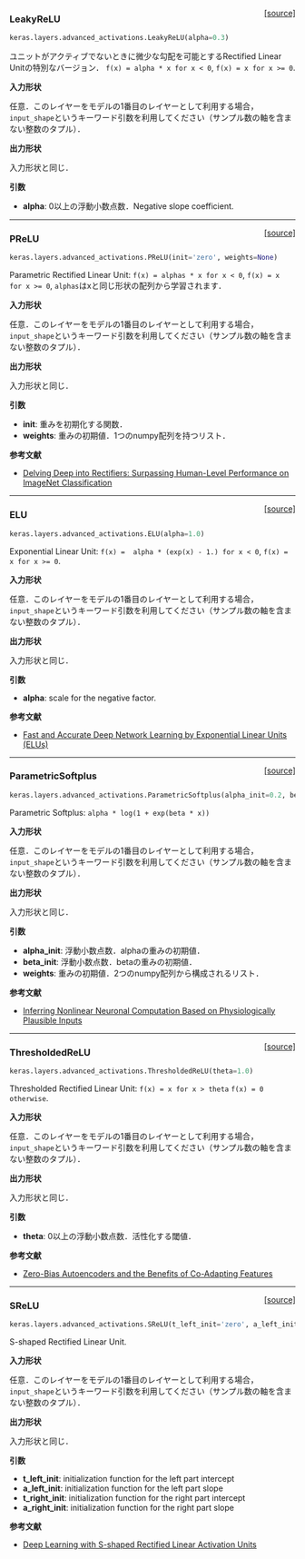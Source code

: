 <span style="float:right;">[[source]](https://github.com/fchollet/keras/blob/master/keras/layers/advanced_activations.py#L7)</span>
### LeakyReLU

```python
keras.layers.advanced_activations.LeakyReLU(alpha=0.3)
```

ユニットがアクティブでないときに微少な勾配を可能とするRectified Linear Unitの特別なバージョン．
`f(x) = alpha * x for x < 0`,
`f(x) = x for x >= 0`.

__入力形状__

任意．このレイヤーをモデルの1番目のレイヤーとして利用する場合，
`input_shape`というキーワード引数を利用してください（サンプル数の軸を含まない整数のタプル）．

__出力形状__

入力形状と同じ．

__引数__

- __alpha__: 0以上の浮動小数点数．Negative slope coefficient.

----

<span style="float:right;">[[source]](https://github.com/fchollet/keras/blob/master/keras/layers/advanced_activations.py#L38)</span>
### PReLU

```python
keras.layers.advanced_activations.PReLU(init='zero', weights=None)
```

Parametric Rectified Linear Unit:
`f(x) = alphas * x for x < 0`,
`f(x) = x for x >= 0`,
`alphas`はxと同じ形状の配列から学習されます．

__入力形状__

任意．このレイヤーをモデルの1番目のレイヤーとして利用する場合，
`input_shape`というキーワード引数を利用してください（サンプル数の軸を含まない整数のタプル）．

__出力形状__

入力形状と同じ．

__引数__

- __init__: 重みを初期化する関数．
- __weights__: 重みの初期値．1つのnumpy配列を持つリスト．

__参考文献__

- [Delving Deep into Rectifiers: Surpassing Human-Level Performance on ImageNet Classification](http://arxiv.org/pdf/1502.01852v1.pdf)

----

<span style="float:right;">[[source]](https://github.com/fchollet/keras/blob/master/keras/layers/advanced_activations.py#L85)</span>
### ELU

```python
keras.layers.advanced_activations.ELU(alpha=1.0)
```

Exponential Linear Unit:
`f(x) =  alpha * (exp(x) - 1.) for x < 0`,
`f(x) = x for x >= 0`.

__入力形状__

任意．このレイヤーをモデルの1番目のレイヤーとして利用する場合，
`input_shape`というキーワード引数を利用してください（サンプル数の軸を含まない整数のタプル）．

__出力形状__

入力形状と同じ．

__引数__

- __alpha__: scale for the negative factor.

__参考文献__

- [Fast and Accurate Deep Network Learning by Exponential Linear Units (ELUs)](http://arxiv.org/pdf/1511.07289v1.pdf)

----

<span style="float:right;">[[source]](https://github.com/fchollet/keras/blob/master/keras/layers/advanced_activations.py#L120)</span>
### ParametricSoftplus

```python
keras.layers.advanced_activations.ParametricSoftplus(alpha_init=0.2, beta_init=5.0, weights=None)
```

Parametric Softplus:
`alpha * log(1 + exp(beta * x))`

__入力形状__

任意．このレイヤーをモデルの1番目のレイヤーとして利用する場合，
`input_shape`というキーワード引数を利用してください（サンプル数の軸を含まない整数のタプル）．

__出力形状__

入力形状と同じ．

__引数__

- __alpha_init__: 浮動小数点数．alphaの重みの初期値．
- __beta_init__: 浮動小数点数．betaの重みの初期値．
- __weights__: 重みの初期値．2つのnumpy配列から構成されるリスト．

__参考文献__

- [Inferring Nonlinear Neuronal Computation Based on Physiologically Plausible Inputs](http://journals.plos.org/ploscompbiol/article?id=10.1371/journal.pcbi.1003143)

----

<span style="float:right;">[[source]](https://github.com/fchollet/keras/blob/master/keras/layers/advanced_activations.py#L170)</span>
### ThresholdedReLU

```python
keras.layers.advanced_activations.ThresholdedReLU(theta=1.0)
```

Thresholded Rectified Linear Unit:
`f(x) = x for x > theta`
`f(x) = 0 otherwise`.

__入力形状__

任意．このレイヤーをモデルの1番目のレイヤーとして利用する場合，
`input_shape`というキーワード引数を利用してください（サンプル数の軸を含まない整数のタプル）．

__出力形状__

入力形状と同じ．

__引数__

- __theta__: 0以上の浮動小数点数．活性化する閾値．

__参考文献__

- [Zero-Bias Autoencoders and the Benefits of Co-Adapting Features](http://arxiv.org/pdf/1402.3337.pdf)

----

<span style="float:right;">[[source]](https://github.com/fchollet/keras/blob/master/keras/layers/advanced_activations.py#L203)</span>
### SReLU

```python
keras.layers.advanced_activations.SReLU(t_left_init='zero', a_left_init='glorot_uniform', t_right_init='glorot_uniform', a_right_init='one')
```

S-shaped Rectified Linear Unit.

__入力形状__

任意．このレイヤーをモデルの1番目のレイヤーとして利用する場合，
`input_shape`というキーワード引数を利用してください（サンプル数の軸を含まない整数のタプル）．

__出力形状__

入力形状と同じ．

__引数__

- __t_left_init__: initialization function for the left part intercept
- __a_left_init__: initialization function for the left part slope
- __t_right_init__: initialization function for the right part intercept
- __a_right_init__: initialization function for the right part slope

__参考文献__

- [Deep Learning with S-shaped Rectified Linear Activation Units](http://arxiv.org/abs/1512.07030)
